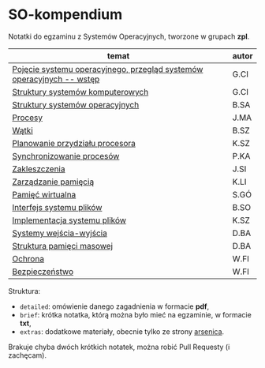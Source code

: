 # SO-kompendium

Notatki do egzaminu z Systemów Operacyjnych, tworzone w grupach **zpl**.

| temat                                                                                          | autor |
| ---------------------------------------------------------------------------------------------- | ----- |
| [Pojęcie systemu operacyjnego, przegląd systemów operacyjnych -- wstęp](detailed/so-wstęp.pdf) | G.CI  |
| [Struktury systemów komputerowych](detailed/sk-struktury.pdf)                                  | G.CI  |
| [Struktury systemów operacyjnych](detailed/so-struktury.pdf)                                   | B.SA  |
| [Procesy](detailed/procesy.pdf)                                                                | J.MA  |
| [Wątki](detailed/watki.pdf)                                                                    | B.SZ  |
| [Planowanie przydziału procesora](detailed/planowanie.pdf)                                     | K.SZ  |
| [Synchronizowanie procesów](detailed/synchronizacja.pdf)                                       | P.KA  |
| [Zakleszczenia](detailed/zakleszczenia.pdf)                                                    | J.SI  |
| [Zarządzanie pamięcią](detailed/pamiec-zazadzanie.pdf)                                         | K.LI  |
| [Pamięć wirtualna](detailed/pamiec_wirtualna.pdf)                                              | S.GÓ  |
| [Interfejs systemu plików](detailed/interfejs_systemu_plików.pdf)                              | B.SO  |
| [Implementacja systemu plików](detailed/impio.pdf)                                             | K.SZ  |
| [Systemy wejścia-wyjścia](detailed/systemy_wejscia_wyjscia.pdf)                                | D.BA  |
| [Struktura pamięci masowej](detailed/pamiec_masowa.pdf)                                        | D.BA  |
| [Ochrona](detailed/ochrona.pdf)                                                                | W.FI  |
| [Bezpieczeństwo](detailed/bezpieczenstwo.pdf)                                                  | W.FI  |

Struktura:
- `detailed`: omówienie danego zagadnienia w formacie **pdf**,
- `brief`: krótka notatka, którą można było mieć na egzaminie, w formacie **txt**,
- `extras`: dodatkowe materiały, obecnie tylko ze strony [arsenica](http://arsenicrose.pl/).

Brakuje chyba dwóch krótkich notatek, można robić Pull Requesty (i zachęcam).
